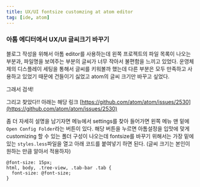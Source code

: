 ```yaml
---
title: UX/UI fontsize customzing at atom editor
tag: [ide, atom]
---
```




### 아톰 에디터에서 UX/UI 글씨크기 바꾸기

블로그 작성을 위해서 아톰 editor를 사용하는데
왼쪽 프로젝트의 파일 목록이 나오는 부분과, 파일명을 보여주는 부분의 글씨가 너무 작아서
불편함을 느끼고 있었다. 운영체제의 디스플레이 세팅을 통해서 글씨를 키워볼까 했는데
다른 부분은 모두 만족하고 사용하고 있었기 때문에 건들이기 싫었고 atom의 글씨 크기만
바꾸고 싶었다.

그래서 검색!

그리고 찾았다!! 아래는 해당 링크
 [https://github.com/atom/atom/issues/2530](https://github.com/atom/atom/issues/2530)

좀 더 자세히 설명을 남기자면 메뉴에서 settings를 찾아 들어가면
왼쪽 메뉴 맨 밑에 `Open Config Folder`라는 버튼이 있다. 해당 버튼을 누르면 아톰설정을
입맛에 맞게 customizing 할 수 있는 폴더 구성이 나오는데 fontsize를 바꾸기 위해서는 가장
밑에 있는 `styles.less`파일을 열고 아래 코드를 붙여넣기 하면 된다.
(글씨 크기는 본인이 원하는 만큼 알아서 적용하자)

```
@font-size: 15px;
html, body, .tree-view, .tab-bar .tab {
  font-size: @font-size;
}
```
